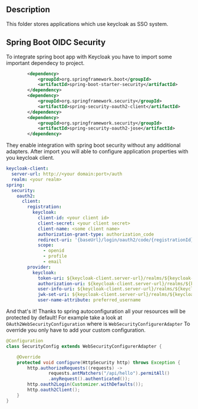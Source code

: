 ## Description

This folder stores applications which use keycloak as SSO system. 

## Spring Boot OIDC Security
To integrate spring boot app with Keycloak you have to import some important dependecy to project. 
```xml
        <dependency>
            <groupId>org.springframework.boot</groupId>
            <artifactId>spring-boot-starter-security</artifactId>
        </dependency>
        <dependency>
            <groupId>org.springframework.security</groupId>
            <artifactId>spring-security-oauth2-client</artifactId>
        </dependency>
        <dependency>
            <groupId>org.springframework.security</groupId>
            <artifactId>spring-security-oauth2-jose</artifactId>
        </dependency>
```
They enable integration with spring boot security without any additional adapters. After import you will able to configure application properties with you keycloak client. 
```yml
keycloak-client:
  server-url: http://<your domain:port>/auth
  realm: <your realm>
spring:
  security:
    oauth2:
      client:
        registration:
          keycloak:
            client-id: <your client id>
            client-secret: <your client secret>
            client-name: <some client name>
            authorization-grant-type: authorization_code
            redirect-uri: '{baseUrl}/login/oauth2/code/{registrationId}'
            scope:
              - openid
              - profile
              - email
        provider:
          keycloak:
            token-uri: ${keycloak-client.server-url}/realms/${keycloak-client.realm}/protocol/openid-connect/token
            authorization-uri: ${keycloak-client.server-url}/realms/${keycloak-client.realm}/protocol/openid-connect/auth
            user-info-uri: ${keycloak-client.server-url}/realms/${keycloak-client.realm}/protocol/openid-connect/userinfo
            jwk-set-uri: ${keycloak-client.server-url}/realms/${keycloak-client.realm}/protocol/openid-connect/certs
            user-name-attribute: preferred_username

```

And that's it! Thanks to spring autoconfiguration all your resources will be protected by default! For example take a look at ```OAuth2WebSecurityConfiguration``` where is ```WebSecurityConfigurerAdapter```
To override you only have to add your custom configuration.
```java
@Configuration
class SecurityConfig extends WebSecurityConfigurerAdapter {

    @Override
    protected void configure(HttpSecurity http) throws Exception {
        http.authorizeRequests((requests) ->
                requests.antMatchers("/api/hello").permitAll()
                .anyRequest().authenticated());
        http.oauth2Login(Customizer.withDefaults());
        http.oauth2Client();
    }
}
```
